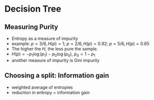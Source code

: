 # Decision Tree

## Measuring Purity

- Entropy as a measure of impurity
- example: $p = 3/6, H(p) = 1$; $p = 2/6, H(p) = 0.92$; $p = 5/6, H(p) = 0.65$
- The higher the $H$, the less pure the sample.
- $H(p) = -p_1 \log (p_1) - p_0 \log (p_0)$, $p_0 = 1-p_1$
- another measure of impurity is Gini impurity

## Choosing a split: Information gain

- weighted average of entropies
- reduction in entropy = information gain
